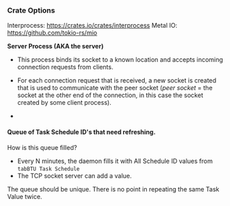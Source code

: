 ### Crate Options

Interprocess: https://crates.io/crates/interprocess
Metal IO:     https://github.com/tokio-rs/mio





**Server Process (AKA the server)**

* This process binds its socket to a known location and accepts incoming  connection requests from clients. 

* For each connection request that is received, a new socket is created that is used to communicate with the peer socket (*peer socket* = the socket at the other end of the connection, in this case the socket created by some client process).
* 



#### Queue of Task Schedule ID's that need refreshing.
How is this queue filled?
* Every N minutes, the daemon fills it with All Schedule ID values from `tabBTU Task Schedule`
* The TCP socket server can add a value.

The queue should be unique.
There is no point in repeating the same Task Value twice.

